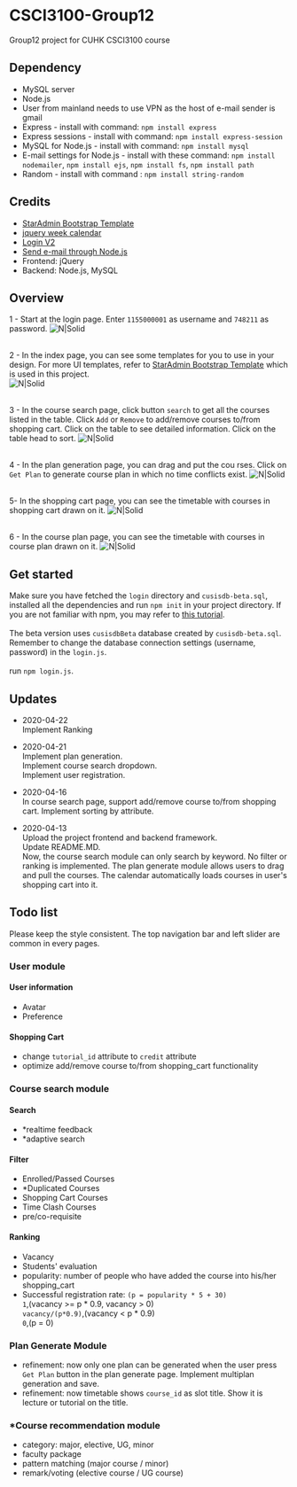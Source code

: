 <h1>CSCI3100-Group12</h1>

Group12 project for CUHK CSCI3100 course

<h2>Dependency</h2>

- MySQL server
- Node.js
- User from mainland needs to use VPN as the host of e-mail sender is gmail
- Express - install with command: `npm install express`
- Express sessions - install with command: `npm install express-session`
- MySQL for Node.js - install with command: `npm install mysql`
- E-mail settings for Node.js - install with these command: `npm install nodemailer`, `npm install ejs`, `npm install fs`, `npm install path`
- Random - install with command : `npm install string-random`

<h2>Credits</h2>

- [StarAdmin Bootstrap Template](https://github.com/BootstrapDash/StarAdmin-Free-Bootstrap-Admin-Template)
- [jquery week calendar](https://github.com/themouette/jquery-week-calendar)
- [Login V2](https://colorlib.com/wp/template/login-form-v2/)
- [Send e-mail through Node.js](https://github.com/liuxing/node-abc/tree/master/lesson10)
- Frontend: jQuery
- Backend: Node.js, MySQL

<h2>Overview</h2>

1 - Start at the login page. Enter `1155000001` as username and `748211` as password.
![N|Solid](screenshot/ss-login.png)
<br><br>

2 - In the index page, you can see some templates for you to use in your design. For more UI templates,
refer to [StarAdmin Bootstrap Template](https://github.com/BootstrapDash/StarAdmin-Free-Bootstrap-Admin-Template)
which is used in this project. <br />
![N|Solid](screenshot/ss-index.png)
<br><br>

3 - In the course search page, click button `search` to get all the courses listed in the table.
Click `Add` or `Remove` to add/remove courses to/from shopping cart. Click on the table to see
detailed information. Click on the table head to sort. 
![N|Solid](screenshot/ss-course-search.png)
<br><br>

4 - In the plan generation page, you can drag and put the cou rses. Click on `Get Plan` to generate
course plan in which no time conflicts exist.
![N|Solid](screenshot/ss-plan-generate.png)
<br><br>

5- In the shopping cart page, you can see the timetable with courses in shopping cart drawn on it.
![N|Solid](screenshot/ss-shopping-cart.png)
<br><br>

6 - In the course plan page, you can see the timetable with courses in course plan drawn on it.
![N|Solid](screenshot/ss-course-plan.png)

<h2>Get started</h2>

Make sure you have fetched the `login` directory and `cusisdb-beta.sql`, installed all the
dependencies and run `npm init` in your project directory. If you are not familiar with 
npm, you may refer to [this tutorial](https://codeshack.io/basic-login-system-nodejs-express-mysql/).
<br><br>The beta version uses `cusisdbBeta` database created by `cusisdb-beta.sql`.
Remember to change the database connection settings (username, password) in the `login.js`.
<br><br>run `npm login.js`.

<h2>Updates</h2>

- 2020-04-22 <br>
Implement Ranking

- 2020-04-21 <br>
Implement plan generation. <br>
Implement course search dropdown.<br>
Implement user registration.

- 2020-04-16 <br>
In course search page, support add/remove course to/from shopping cart.
Implement sorting by attribute.

- 2020-04-13 <br>
Upload the project frontend and backend framework.<br>
Update README.MD.<br>
Now, the course search module can only search by keyword. No filter
or ranking is implemented. The plan generate module allows users to
drag and pull the courses. The calendar automatically loads courses
in user's shopping cart into it.

<h2>Todo list</h2>

Please keep the style consistent. The top navigation bar and
left slider are common in every pages.  

<h3> User module</h3>

<h4>User information</h4>

- Avatar
- Preference

<h4>Shopping Cart</h4>

- change `tutorial_id` attribute to `credit` attribute
- optimize add/remove course to/from shopping_cart functionality

<h3>Course search module </h3>

<h4>Search </h4>

- *realtime feedback 
- *adaptive search

<h4>Filter</h4>

- Enrolled/Passed Courses
- *Duplicated Courses
- Shopping Cart Courses
- Time Clash Courses
- pre/co-requisite

<h4>Ranking</h4>

- Vacancy
- Students' evaluation
- popularity: number of people who have added the course into his/her shopping_cart
- Successful registration rate: `(p = popularity * 5 + 30)`  
`1`,(vacancy >= p * 0.9, vacancy > 0)   
`vacancy/(p*0.9)`,(vacancy < p * 0.9)   
`0`,(p = 0) 
<h3>Plan Generate Module</h3>

- refinement: now only one plan can be generated when the user press `Get Plan`
button in the plan generate page. Implement multiplan generation and save.
- refinement: now timetable shows `course_id` as slot title. Show it is lecture or
tutorial on the title.

<h3>*Course recommendation module</h3>

- category: major, elective, UG, minor
- faculty package
- pattern matching (major course / minor)
- remark/voting (elective course / UG course)
